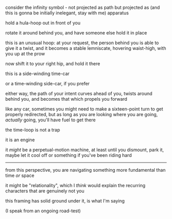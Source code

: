 consider the infinity symbol - not projected as path but projected as (and this is gonna be initially inelegant, stay with me) apparatus

hold a hula-hoop out in front of you

rotate it around behind you, and have someone else hold it in place

this is an unusual hoop: at your request, the person behind you is able to give it a twist, and it becomes a stable lemniscate, hovering waist-high, with you up at the prow

now shift it to your right hip, and hold it there

this is a side-winding time-car

or a time-winding side-car, if you prefer

either way, the path of your intent curves ahead of you, twists around behind you, and becomes that which propels you forward

like any car, sometimes you might need to make a sixteen-point turn to get properly redirected, but as long as you are looking where you are going, *actually* going, you'll have fuel to get there

the time-loop is not a trap

it is an engine

it *might* be a perpetual-motion machine, at least until you dismount, park it, maybe let it cool off or something if you've been riding hard

---

from this perspective, you are navigating something more fundamental than time *or* space

it might be "relationality", which I *think* would explain the recurring characters that are genuinely not you

this framing has solid ground under it, is what I'm saying

(I speak from an ongoing road-test)
